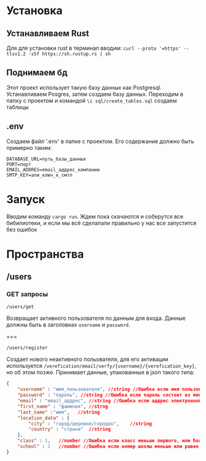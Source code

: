 # Установка

## Устанавливаем Rust
Для для установки rust в терминал вводим: `curl --proto '=https' --tlsv1.2 -sSf https://sh.rustup.rs | sh` 


## Поднимаем бд
Этот проект использует такую базу данных как Postgresql. Устанавливаем Posgres, затем создаем базу данных. Переходим в папку с проектом и кoмандой `\i sql/create_tables.sql` создаем таблицы


## .env
Создаем файл '.env' в папке с проектом. Его содержание должно быть примерно таким:
``` .env
DATABASE_URL=путь_базы_данных
PORT=порт
EMAIL_ADDRES=email_аддрес_компании
SMTP_KEY=апи_ключ_к_смтп
```


# Запуск
Вводим команду `cargo run`. Ждем пока скачаются и соберутся все бибилиотеки, и если мы всё сделалали правильно у нас все запустится без ошибок

# Пространства

## /users

### GET запросы

`/users/get`


Возвращает активного пользователя по данным для входа. Данные должны быть в заголовках `username` и `password`.


===


`/users/register`


Создает нового неактивного польователя, для его активации используется `/verefication/email/verfy/{username}/{verefication_key}`, но об этом позже. Принимает данные, упакованные в json такого типа:

```json
{
	"username" : "имя_пользователя", //string //Ошибка если имя пользователя состоит из менее чем 2 или более чем 128 символов
	"password" : "пароль", //string //Ошибка если пароль состоит из менее чем 8 или более чем 50 символов
	"email" : "email_аддрес", //string //Ошибка если аддрес электронной почты уже содержится в базе данных, даже в неактивных пользователях
	"first_name" : "фамилия", //strng 
	"last_name" :"имя",   //string
	"location_data" : {
		"city" : "город/деревня/городок",    //string
		"country" : "страна"  //string
	},
	"class" : 1,   //number //Ошибка если класс меньше первого, или больше 11
	"school" : 1   //number //Ошибка если номер школы меньше или равен 0, или больше 1000
}


```